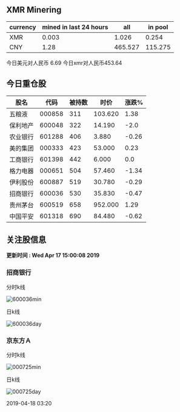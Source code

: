 ## XMR Minering

|currency|mined in last 24 hours|all|in pool|
|---|---|---|---|
|XMR|0.003|1.026|0.254|
|CNY|1.28|465.527|115.275|

今日美元对人民币 6.69	今日xmr对人民币453.64


## 今日重仓股 

|股名|代码|被持数|时价|涨跌%|
|---|---|---|---|---|
|五粮液|000858|311|103.620|1.38|
|保利地产|600048|322|14.190|-2.0|
|农业银行|601288|406|3.880|-0.26|
|美的集团|000333|423|53.000|0.23|
|工商银行|601398|442|6.000|0.0|
|格力电器|000651|504|57.460|-1.34|
|伊利股份|600887|519|30.780|-0.29|
|招商银行|600036|530|35.830|-0.47|
|贵州茅台|600519|658|952.000|1.29|
|中国平安|601318|690|84.480|-0.62|

## 关注股信息
**更新时间 : Wed Apr 17 15:00:08 2019**
### 招商银行 
分时k线

![600036min](http://image.sinajs.cn/newchart/min/n/sh600036.gif)

日k线

![600036day](http://image.sinajs.cn/newchart/daily/n/sh600036.gif)

### 京东方Ａ 
分时k线

![000725min](http://image.sinajs.cn/newchart/min/n/sz000725.gif)

日k线

![000725day](http://image.sinajs.cn/newchart/daily/n/sz000725.gif)

2019-04-18 03:20